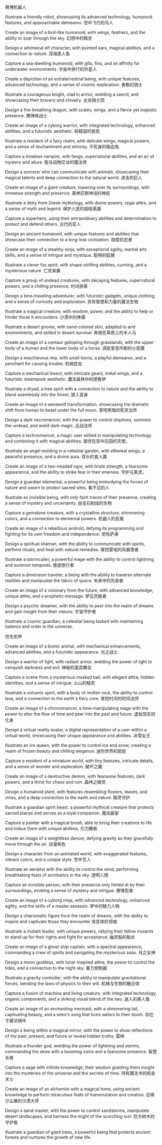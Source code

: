 赛博机器人

Illustrate a friendly robot, showcasing its advanced technology, humanoid features, and approachable demeanor.
空中飞行的鸟人

Create an image of a bird-like humanoid, with wings, feathers, and the ability to soar through the sky.
幻想中的精灵

Design a whimsical elf character, with pointed ears, magical abilities, and a connection to nature.
深海美人鱼​

Capture a sea-dwelling humanoid, with gills, fins, and an affinity for underwater environments.
宇宙中旅行的外星人

Create a depiction of an extraterrestrial being, with unique features, advanced technology, and a sense of cosmic exploration.
勇敢的骑士

Illustrate a courageous knight, clad in armor, wielding a sword, and showcasing their bravery and chivalry.
炎龙骑士团

Design a fire-breathing dragon, with scales, wings, and a fierce yet majestic presence.
赛博格战士

Create an image of a cyborg warrior, with integrated technology, enhanced abilities, and a futuristic aesthetic.
妖精国的居民

Illustrate a resident of a fairy realm, with delicate wings, magical powers, and a sense of enchantment and whimsy.
不死身的吸血鬼

Capture a timeless vampire, with fangs, supernatural abilities, and an air of mystery and allure.
能与动物交谈的魔法师

Design a sorcerer who can communicate with animals, showcasing their magical talents and deep connection to the natural world.
进击的巨人​

Create an image of a giant creature, towering over its surroundings, with immense strength and presence.
奥林匹斯神话的神祇

Illustrate a deity from Greek mythology, with divine powers, regal attire, and a sense of myth and legend.
保护人民的超级英雄

Capture a superhero, using their extraordinary abilities and determination to protect and defend others.
古代的亚人

Design an ancient humanoid, with unique features and abilities that showcase their connection to a long-lost civilization.
隐匿的忍者​

Create an image of a stealthy ninja, with exceptional agility, martial arts skills, and a sense of intrigue and mystique.
聪明的狐狸

Illustrate a clever fox spirit, with shape-shifting abilities, cunning, and a mysterious nature.
亡灵来袭

Capture a group of undead creatures, with decaying features, supernatural powers, and a chilling presence.
时间旅客

Design a time-traveling adventurer, with futuristic gadgets, unique clothing, and a sense of curiosity and exploration.
具有智慧和力量的魔法生物

Illustrate a magical creature, with wisdom, power, and the ability to help or hinder those it encounters.
沙漠中的侏儒

Illustrate a desert gnome, with sand-colored skin, adapted to arid environments, and skilled in desert survival.
奔驰在草原上的半人马

Create an image of a centaur galloping through grasslands, with the upper body of a human and the lower body of a horse.
调皮爱恶作剧的小恶魔

Design a mischievous imp, with small horns, a playful demeanor, and a penchant for causing trouble.
机械昆虫

Capture a mechanical insect, with intricate gears, metal wings, and a futuristic steampunk aesthetic.
魔法森林中的德鲁伊

Illustrate a dryad, a tree spirit with a connection to nature and the ability to blend seamlessly into the forest.
狼人变身

Create an image of a werewolf transformation, showcasing the dramatic shift from human to beast under the full moon.
掌控黑暗的死灵法师

Design a dark necromancer, with the power to control shadows, summon the undead, and wield dark magic.
近战法师​

Capture a technomancer, a magic user skilled in manipulating technology and combining it with magical abilities.
居住在空中花园的天使。

Illustrate an angel residing in a celestial garden, with ethereal wings, a peaceful presence, and a divine aura.
双头的食人魔

Create an image of a two-headed ogre, with brute strength, a fearsome appearance, and the ability to strike fear in their enemies.
守护元素灵。

Design a guardian elemental, a powerful being embodying the forces of nature and sworn to protect sacred sites.
看不见的人

Illustrate an invisible being, with only faint traces of their presence, creating a sense of mystery and uncertainty.
由宝石制成的生物

Capture a gemstone creature, with a crystalline structure, shimmering colors, and a connection to elemental powers.
机器人的反叛

Create an image of a rebellious android, defying its programming and fighting for its own freedom and independence.
灵性萨满

Design a spiritual shaman, with the ability to communicate with spirits, perform rituals, and heal with natural remedies.
掌控雷电的风暴使者

Illustrate a stormcaller, a powerful mage with the ability to control lightning and summon tempests.
维度旅行者

Capture a dimension traveler, a being with the ability to traverse alternate realities and manipulate the fabric of space.
未来中的先驱者

Create an image of a visionary from the future, with advanced knowledge, unique attire, and a prophetic message.
梦见灵能者

Design a psychic dreamer, with the ability to peer into the realm of dreams and gain insight from their visions.
宇宙守护者



Illustrate a cosmic guardian, a celestial being tasked with maintaining balance and order in the universe.

仿生机甲

Create an image of a bionic animal, with mechanical enhancements, advanced abilities, and a futuristic appearance.
光之战士

Design a warrior of light, with radiant armor, wielding the power of light to vanquish darkness and evil.
神秘的面具舞会

Capture a scene from a mysterious masked ball, with elegant attire, hidden identities, and a sense of intrigue.
火山的精灵

Illustrate a volcanic spirit, with a body of molten rock, the ability to control lava, and a connection to the earth's fiery core.
掌控时间的时间法师

Create an image of a chronomancer, a time-manipulating mage with the power to alter the flow of time and peer into the past and future.
虚拟现实的化身

Design a virtual reality avatar, a digital representation of a user within a virtual world, showcasing their unique appearance and abilities.
冰雪女王

Illustrate an ice queen, with the power to control ice and snow, creating a realm of frozen beauty and chilling elegance.
迷你世界的居民

Capture a resident of a miniature world, with tiny features, intricate details, and a sense of wonder and exploration.
破坏之魔

Create an image of a destructive demon, with fearsome features, dark powers, and a thirst for chaos and ruin.
森林之精灵

Design a humanoid plant, with features resembling flowers, leaves, and vines, and a deep connection to the earth and nature.
精灵守护

Illustrate a guardian spirit beast, a powerful mythical creature that protects sacred places and serves as a loyal companion.
魔法画家

Capture a painter with a magical brush, able to bring their creations to life and imbue them with unique abilities.
引力舞者

Create an image of a weightless dancer, defying gravity as they gracefully move through the air.
动漫角色

Design a character from an animated world, with exaggerated features, vibrant colors, and a unique style.
空中艺人

Illustrate an aerialist with the ability to control the wind, performing breathtaking feats of acrobatics in the sky.
透明人間

Capture an invisible person, with their presence only hinted at by their surroundings, evoking a sense of mystery and intrigue.
赛博忍者

Create an image of a cyborg ninja, with advanced technology, enhanced agility, and the skills of a master assassin.
梦中的魅力人物

Design a charismatic figure from the realm of dreams, with the ability to inspire and captivate those they encounter
突变体的领袖

Illustrate a mutant leader, with unique powers, rallying their fellow mutants to stand up for their rights and fight for acceptance.
幽灵船的船长

Create an image of a ghost ship captain, with a spectral appearance, commanding a crew of spirits and navigating the mysterious seas.
月之女神

Design a moon goddess, with lunar-inspired attire, the power to control the tides, and a connection to the night sky.
重力控制器

Illustrate a gravity controller, with the ability to manipulate gravitational forces, bending the laws of physics to their will.
机械与生物的融合体

Capture a fusion of machine and living creature, with integrated technology, organic components, and a striking visual blend of the two.
迷人的美人鱼

Create an image of an enchanting mermaid, with a shimmering tail, captivating beauty, and a siren's song that lures sailors to their doom.
存在于魔法镜中

Design a being within a magical mirror, with the power to show reflections of the past, present, and future or reveal hidden truths.
雷神

Illustrate a thunder god, wielding the power of lightning and storms, commanding the skies with a booming voice and a fearsome presence.
智慧长者

Capture a sage with infinite knowledge, their wisdom granting them insight into the mysteries of the universe and the secrets of time.
持有魔法书的炼金术士

Create an image of an alchemist with a magical tome, using ancient knowledge to perform miraculous feats of transmutation and creation.
召唤沙尘暴的沙漠大师

Design a sand master, with the power to control sandstorms, manipulate desert landscapes, and harness the might of the scorching sun.
巨大树木的守护者

Illustrate a guardian of giant trees, a powerful being that protects ancient forests and nurtures the growth of new life.

